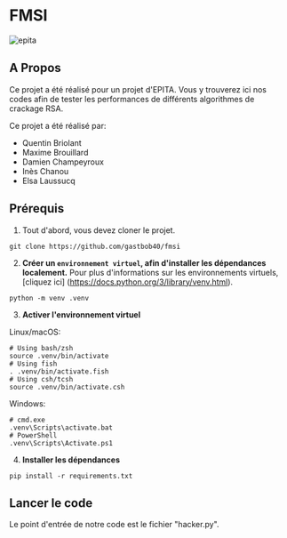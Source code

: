 # FMSI

![epita](https://img.shields.io/badge/EPITA-project-brightgreen)

## A Propos

Ce projet a été réalisé pour un projet d'EPITA. Vous y trouverez ici nos codes afin de tester les performances de différents algorithmes de crackage RSA.

Ce projet a été réalisé par:

- Quentin Briolant
- Maxime Brouillard
- Damien Champeyroux
- Inès Chanou
- Elsa Laussucq

## Prérequis

1. Tout d'abord, vous devez cloner le projet.

```shell
git clone https://github.com/gastbob40/fmsi
```

2. **Créer un `environnement virtuel`, afin d'installer les dépendances localement.** Pour plus d'informations sur les environnements virtuels, [cliquez ici] (https://docs.python.org/3/library/venv.html).

```shell
python -m venv .venv
```

3. **Activer l'environnement virtuel**

Linux/macOS:

```shell
# Using bash/zsh
source .venv/bin/activate
# Using fish
. .venv/bin/activate.fish
# Using csh/tcsh
source .venv/bin/activate.csh
``` 

Windows:

```
# cmd.exe
.venv\Scripts\activate.bat
# PowerShell
.venv\Scripts\Activate.ps1
```

4. **Installer les dépendances**

```
pip install -r requirements.txt
```


## Lancer le code

Le point d'entrée de notre code est le fichier "hacker.py".
